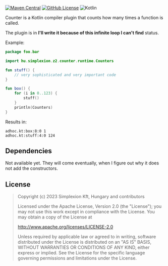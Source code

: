 [![Maven Central](https://img.shields.io/maven-central/v/hu.simplexion.z2/z2-counter)](https://mvnrepository.com/artifact/hu.simplexion.z2/z2-counter)
[![GitHub License](https://img.shields.io/badge/license-Apache%20License%202.0-blue.svg?style=flat)](http://www.apache.org/licenses/LICENSE-2.0)
![Kotlin](https://img.shields.io/github/languages/top/spxbhuhb/z2-counter)

Counter is a Kotlin compiler plugin that counts how many times a function is called.

The plugin is in **I'll write it because of this infinite loop I can't find** status.

Example:

```kotlin
package foo.bar

import hu.simplexion.z2.counter.runtime.Counters

fun stuff() {
    // very sophisticated and very important code
}

fun box() {
    for (i in 0..123) {
        stuff()
    }
    println(Counters)
}
```

Results in:

```text
adhoc.kt:box:8:0 1
adhoc.kt:stuff:4:0 124
```

## Dependencies

Not available yet. They will come eventually, when I figure out why it does not add the constructors.

## License

> Copyright (c) 2023 Simplexion Kft, Hungary and contributors
>
> Licensed under the Apache License, Version 2.0 (the "License");
> you may not use this work except in compliance with the License.
> You may obtain a copy of the License at
>
>    http://www.apache.org/licenses/LICENSE-2.0
>
> Unless required by applicable law or agreed to in writing, software
> distributed under the License is distributed on an "AS IS" BASIS,
> WITHOUT WARRANTIES OR CONDITIONS OF ANY KIND, either express or implied.
> See the License for the specific language governing permissions and
> limitations under the License.